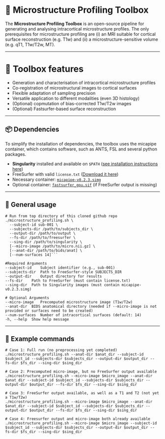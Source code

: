 # 🧠 Microstructure Profiling Toolbox

The **Microstructure Profiling Toolbox** is an open-source pipeline for generating and analysing intracortical microstructure profiles. The only prerequisites for microstructure profiling are (i) an MRI suitable for cortical surface reconstruction (e.g. T1w) and (ii) a microstructure-sensitive volume (e.g. qT1, T1w/T2w, MT).

---

# 🚀 Toolbox features
- Generation and characterisation of intracortical microstructure profiles
- Co-registration of microstructural images to cortical surfaces
- Flexible adaptation of sampling precision
- Versatile application to different modalities (even 3D histology)
- (Optional) copmutation of bias-corrected T1w/T2w images
- (Optional) Fastsurfer-based surface reconstruction

---

## 📦 Dependencies

To simplify the installation of dependencies, the toolbox uses the micapipe container, which contains software, such as ANTS, FSL and several python packages. 

- **Singularity** installed and available on `$PATH` ([see installation instructions here](https://sylabs.io/guides/latest/user-guide/))
- FreeSurfer with valid `license.txt` ([Download it here](https://surfer.nmr.mgh.harvard.edu/fswiki/DownloadAndInstall))
- Necessary container: [`micapipe-v0.2.3.simg`](https://micapipe.readthedocs.io/en/latest/pages/01.install/index.html)
- Optional container: [`fastsurfer_gpu.sif`](https://deep-mi.org/FastSurfer/dev/overview/singularity.html) (if FreeSurfer output is missing)

---

## 🔧 General usage

```
# Run from top directory of this cloned github repo
./microstructure_profiling.sh \
  --subject-id sub-001 \
  --subjects-dir /path/to/subjects_dir \
  --output-dir /path/to/output \
  --fs-dir /path/to/freesurfer \
  --sing-dir /path/to/singularity \
  [--micro-image /path/to/micro.nii.gz] \
  [--anat-dir /path/to/bids/anat] \
  [--num-surfaces 14]```

#Required Arguments
--subject-id	Subject identifier (e.g., sub-001)
--subjects-dir	Path to FreeSurfer-style SUBJECTS_DIR
--output-dir	Output directory for results
--fs-dir	Path to FreeSurfer (must contain license.txt)
--sing-dir	Path to Singularity images (must contain micapipe-v0.2.3.simg)

# Optional Arguments
--micro-image	Precomputed microstructure image (T1w/T2w)
--anat-dir	BIDS anatomical directory (needed if --micro-image is not provided or surfaces need to be created)
--num-surfaces	Number of intracortical surfaces (default: 14)
-h, --help	Show help message
```

---

## 🧬 Example commands

```
# Case 1: Full run (no preprocessing yet completed)
./microstructure_profiling.sh --anat-dir $anat_dir --subject-id $subject_id --subjects-dir $subjects_dir --output-dir $output_dir --fs-dir $fs_dir --sing-dir $sing_dir

# Case 2: Precomputed micro-image, but no FreeSurfer output available
./microstructure_profiling.sh --micro-image $micro_image --anat-dir $anat_dir --subject-id $subject_id --subjects-dir $subjects_dir --output-dir $output_dir --fs-dir $fs_dir --sing-dir $sing_dir

# Case 3: FreeSurfer output available, as well as a T1 and T2 (not yet a T1w/T2w)
./microstructure_profiling.sh --micro-image $micro_image --anat-dir $anat_dir --subject-id $subject_id --subjects-dir $subjects_dir --output-dir $output_dir --fs-dir $fs_dir --sing-dir $sing_dir

# Case 4: Freesurfer output and micro-image both already available
./microstructure_profiling.sh --micro-image $micro_image --subject-id $subject_id --subjects-dir $subjects_dir --output-dir $output_dir --fs-dir $fs_dir --sing-dir $sing_dir
